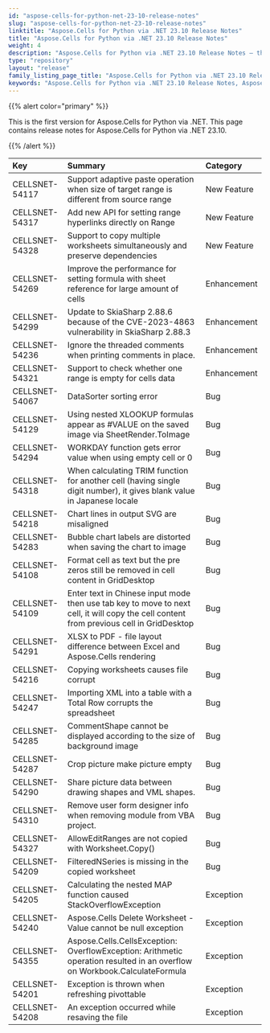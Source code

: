 ```yaml
---
id: "aspose-cells-for-python-net-23-10-release-notes"
slug: "aspose-cells-for-python-net-23-10-release-notes"
linktitle: "Aspose.Cells for Python via .NET 23.10 Release Notes"
title: "Aspose.Cells for Python via .NET 23.10 Release Notes"
weight: 4
description: "Aspose.Cells for Python via .NET 23.10 Release Notes – the latest enhancements, new features, and fixes."
type: "repository"
layout: "release"
family_listing_page_title: "Aspose.Cells for Python via .NET 23.10 Release Notes"
keywords: "Aspose.Cells for Python via .NET 23.10 Release Notes, Aspose.Cells for Python via .NET 23.10 updates and fixes"
---
```


{{% alert color="primary" %}} 

This is the first version for Aspose.Cells for Python via .NET.
This page contains release notes for Aspose.Cells for Python via .NET 23.10.

{{% /alert %}} 

|**Key**|**Summary**|**Category**|
| :- | :- | :- |
|CELLSNET-54117|Support adaptive paste operation when size of target range is different from source range|New Feature
|CELLSNET-54317|Add new API for setting range hyperlinks directly on Range|New Feature
|CELLSNET-54328|Support to copy multiple worksheets simultaneously and preserve dependencies|New Feature
|CELLSNET-54269|Improve the performance for setting formula with sheet reference for large amount of cells|Enhancement
|CELLSNET-54299|Update to SkiaSharp 2.88.6 because of the CVE-2023-4863 vulnerability in SkiaSharp 2.88.3|Enhancement
|CELLSNET-54236|Ignore the threaded comments when printing comments in place.|Enhancement
|CELLSNET-54321|Support to check whether one range is empty for cells data|Enhancement
|CELLSNET-54067|DataSorter sorting error|Bug
|CELLSNET-54129|Using nested XLOOKUP formulas appear as #VALUE on the saved image via SheetRender.ToImage|Bug
|CELLSNET-54294|WORKDAY function gets error value when using empty cell or 0|Bug
|CELLSNET-54318|When calculating TRIM function for another cell (having single digit number), it gives blank value in Japanese locale|Bug
|CELLSNET-54218|Chart lines in output SVG are misaligned |Bug
|CELLSNET-54283|Bubble chart labels are distorted when saving the chart to image|Bug
|CELLSNET-54108|Format cell as text but the pre zeros still be removed in cell content in GridDesktop|Bug
|CELLSNET-54109|Enter text in Chinese input mode then use tab key to move to next cell, it will copy the cell content from previous cell in GridDesktop|Bug
|CELLSNET-54291|XLSX to PDF - file layout difference between Excel and Aspose.Cells rendering|Bug
|CELLSNET-54216|Copying worksheets causes file corrupt|Bug
|CELLSNET-54247|Importing XML into a table with a Total Row corrupts the spreadsheet|Bug
|CELLSNET-54285|CommentShape cannot be displayed according to the size of background image|Bug
|CELLSNET-54287|Crop picture make picture empty|Bug
|CELLSNET-54290|Share picture data between drawing shapes and VML shapes.|Bug
|CELLSNET-54310|Remove user form designer info when removing module from VBA project. |Bug
|CELLSNET-54327|AllowEditRanges are not copied with Worksheet.Copy() |Bug
|CELLSNET-54209|FilteredNSeries is missing in the copied worksheet|Bug
|CELLSNET-54205|Calculating the nested MAP function caused StackOverflowException|Exception
|CELLSNET-54240|Aspose.Cells Delete Worksheet - Value cannot be null exception|Exception
|CELLSNET-54355|Aspose.Cells.CellsException: OverflowException: Arithmetic operation resulted in an overflow on Workbook.CalculateFormula|Exception
|CELLSNET-54201|Exception is thrown when refreshing pivottable|Exception
|CELLSNET-54208|An exception occurred while resaving the file|Exception
